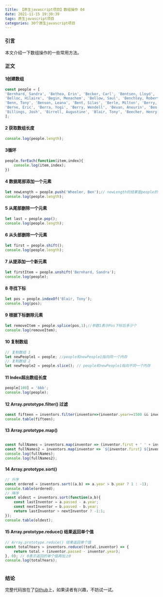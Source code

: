 ```yaml
---
title: 【原生javascript项目】数组操作 04
date: 2021-11-15 19:30:39
tags: 原生javascript项目
categories: 30个原生javascript项目
---
```


### 引言

本文介绍一下数组操作的一些常用方法。

### 正文

#### 1创建数组

```javascript
const people = [
'Bernhard, Sandra', 'Bethea, Erin', 'Becker, Carl', 'Bentsen, Lloyd', 'Beckett, Samuel', 'Blake, William', 'Berger, Ric', 'Beddoes, Mick', 'Beethoven, Ludwig',
'Belloc, Hilaire', 'Begin, Menachem', 'Bellow, Saul', 'Benchley, Robert', 'Blair, Robert', 'Benenson, Peter', 'Benjamin, Walter', 'Berlin, Irving',
'Benn, Tony', 'Benson, Leana', 'Bent, Silas', 'Berle, Milton', 'Berry, Halle', 'Biko, Steve', 'Beck, Glenn', 'Bergman, Ingmar', 'Black, Elk', 'Berio, Luciano',
'Berne, Eric', 'Berra, Yogi', 'Berry, Wendell', 'Bevan, Aneurin', 'Ben-Gurion, David', 'Bevel, Ken', 'Biden, Joseph', 'Bennington, Chester', 'Bierce, Ambrose',
'Billings, Josh', 'Birrell, Augustine', 'Blair, Tony', 'Beecher, Henry', 'Biondo, Frank'
];
```

#### 2 获取数组长度

```javascript
console.log(people.length);
```

#### 3循环

```javascript
people.forEach(function(item,index){
    console.log(item,index);
})
```

#### 4 数据尾部添加一个元素

```javascript
let newLength = people.push('Wheeler, Ben');// newLength的结果是people的长度，不是新添加的元素内容
console.log(people.length);
```

#### 5 从尾部删除一个元素

```javascript
let last = people.pop();
console.log(people.length);
```

#### 6 从头部删除一个元素

```javascript
let first = people.shift();
console.log(people.length);
```

#### 7 从提添加一个新元素

```javascript
let firstItem = people.unshift('Bernhard, Sandra');
console.log(people);
```

#### 8 寻找下标 

```javascript
let pos = people.indexOf('Blair, Tony');
console.log(pos);
```

#### 9 根据下标删除元素

```javascript
let removeItem = people.splice(pos,1);//参数1表示Pos下标后多少个
console.log(removeItem);
```

#### 10 复制数组

```javascript
// 复制数组 1
let newPeople1 = people; //people和newPeople1指向同一个内存
// 复制数组 2
let newPeople2 = people.slice(); // people和newPeople1指向不同一个内存
```

#### 11 Index超出数组长度

```javascript
people[100] = 'bbb';
console.log(people);
```

#### 12 Array.prototype.filter() 过滤

```javascript
const fifteen = inventors.filter(inventor=>(inventor.year>=1500 && inventor.year < 1600));
console.table(fifteen);
```

#### 13 Array.prototype.map()

```javascript

const fullNames = inventors.map(inventor => (inventor.first + ' ' + inventor.last));
const fullNames2 = inventors.map(inventor => `${inventor.first} ${inventor.last}`);
console.log(fullNames);
console.log(fullNames2);
```

#### 14  Array.prototype.sort()

```javascript
// 升序
const ordered = inventors.sort((a,b) => a.year > b.year ? 1 : -1);
console.table(ordered);
// 降序
const oldest = inventors.sort(function(a,b){
    const lastInventor = a.passed - a.year;
    const nextInventor = b.passed - b.year;
    return lastInventor > nextInventor ? -1:1;
});
console.table(oldest);
```

#### 15 Array.prototype.reduce() 结果返回单个值

```javascript
// Array.prototype.reduce() 结果返回单个值
const totalYears = inventors.reduce((total,inventor) => {
    return total + (inventor.passed - inventor.year);
}, 0); // 0表示返回的单个值再加上0
console.log(totalYears);
            
```

### 结论

完整代码放在了[Github](https://github.com/janice143/arrayOperation)上，如果读者有兴趣，不妨试一试。

